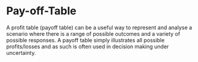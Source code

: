 # Pay-off-Table
A profit table (pay­off table) can be a useful way to represent and analyse a scenario where there is a range of possible outcomes and a variety of possible responses. A pay­off table simply illustrates all possible profits/losses and as such is often used in decision making under uncertainty.
